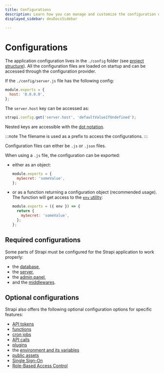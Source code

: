 ```yaml
---
title: Configurations
description: Learn how you can manage and customize the configuration of your Strapi application.
displayed_sidebar: devDocsSidebar

---
```


# Configurations

The application configuration lives in the `./config` folder (see [project structure](/dev-docs/project-structure)). All the configuration files are loaded on startup and can be accessed through the configuration provider.

If the `./config/server.js` file has the following config:

```js
module.exports = {
  host: '0.0.0.0',
};
```

The `server.host` key can be accessed as:

```js
strapi.config.get('server.host', 'defaultValueIfUndefined');
```

Nested keys are accessible with the [dot notation](https://developer.mozilla.org/en-US/docs/Web/JavaScript/Reference/Operators/Property_accessors#dot_notation).

:::note
The filename is used as a prefix to access the configurations.
:::

Configuration files can either be `.js` or `.json` files.

When using a `.js` file, the configuration can be exported:

- either as an object:

  ```js
  module.exports = {
    mySecret: 'someValue',
  };
  ```

- or as a function returning a configuration object (recommended usage). The function will get access to the [`env` utility](#casting-environment-variables):

  ```js
  module.exports = ({ env }) => {
    return {
      mySecret: 'someValue',
    };
  };
  ```

## Required configurations

Some parts of Strapi must be configured for the Strapi application to work properly:

- the [database](/dev-docs/configurations/database),
- the [server](/dev-docs/configurations/server),
- the [admin panel](/dev-docs/configurations/admin-panel),
- and the [middlewares](/dev-docs/configurations/middlewares).

## Optional configurations

Strapi also offers the following optional configuration options for specific features:

- [API tokens](/dev-docs/configurations/api-tokens)
- [functions](/dev-docs/configurations/functions)
- [cron jobs](/dev-docs/configurations/cron)
- [API calls](/dev-docs/configurations/api)
- [plugins](/dev-docs/configurations/plugins)
- the [environment and its variables](/dev-docs/configurations/environment)
- [public assets](/dev-docs/configurations/public-assets)
- [Single Sign-On](/dev-docs/configurations/sso) <EnterpriseBadge />
- [Role-Based Access Control](/dev-docs/configurations/rbac) <EnterpriseBadge />

